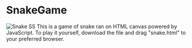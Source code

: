 # SnakeGame
![Snake SS](https://user-images.githubusercontent.com/90231709/135007021-c3d968ee-73ae-4a45-a524-3f646c396f90.jpg)
This is a game of snake ran on HTML canvas powered by JavaScript.
To play it yourself, download the file and drag "snake.html" to your preferred browser.
